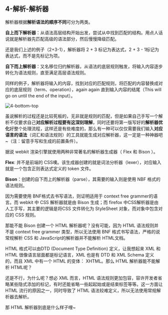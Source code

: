## 4-解析-解析器

解析器根据**解析语法的顺序不同**可分为两类。

**自上而下解析器**：从语法高层结构开始出发，尝试从中找到匹配的结构。用点人话说就是解析器先匹配高级的语法部分，然后慢慢降级匹配。

还是我们上述的例子（2+3-1），解析器将 2 + 3 标记为表达式，2 + 3 - 1标记为表达式，而不是先标记为项。

**自下而上解析器**：又名移位归约解析器，从语法的底层规则触发，将输入内容逐步转化为语法规则，直至满足高层语法规则。

同样的例子，解析器将输入的内容，找到对应的匹配规则，将匹配的内容替换成对应的底层规则（term、operation），again again 直到输入内容的结尾（This will go on until the end of the input）。

![4-bottom-top](https://51nbimg.u51.com/20c12da27f0546798d860a5a96e7f84a.jpeg)

虽说解析的过程还是比较死板的，无非就是规则的匹配，但是如果自己手写一个解析不仅要求自己**对应解析过程要有这深刻理解**，同时还要将第一版写好的**解析器优化**好整个处理流程，这样还是有些难度的，那么有一种可以仅仅需要我们输入**对应语言的语法**（词汇和语法规则）的工具就能生成对应解析器，这一定是一种神器吧~（注：留意手写和生成的前置条件）。

据说 webkit 渲染引擎就使用两种非常著名的解析器生成器（ Flex 和 Bison ）。

**Flex**: 并不是前端的 CSS噢。该生成器创建的就是词法分析器（lexer），对应输入就是一个包含正则表达式定义的 token 文件。

**Bison**：创建的自下而上的解析器（parse），其需要的输入则是使用 NBF 格式的语法规则。

因为需要使用 BNF格式去书写语法，则证明适用于 context free grammer的语言。而 webkit 中 CSS 解析器就是由 Bison 生成；而 firefox 中CSS解析器是由人工手写，其主要的逻辑是将CSS 文件转化为 StyleSheet 对象，而对象中包含对应的 CSS 规则。

那能不能 Bison 创建一个 HTML 解析器呢？没有可能，因为 HTML 语法规则并不是 context free grammer 类型，所以无法使用 BNF 格式书写语法，严格的说常规解析 CSS 和 JavaScript的解析器并不能解析 HTML文档。

HTML 格式可以由DTD (Document Type Definition) 定义，让我想起来 XML 和 HTML 很像语言层面都是标记语言，XML 也是有 DTD 和 XML Schema 定义的，而且 XML 中有一个 HTML 的变体： XHTML。那么 HTML 解析器能不能解析 HTML呢？

还是不行，为什么呢？想必 XML 而言，HTML 语法规则更加包容，容许开发者省略某些隐式添加的标记，有时还能省略一些起起始或是结束标签等等。这一方面让 HTML 流行的原因之一，同时导致了 HTML 语法较难定义，所以无法使用常规解析器去解析。

那 HTML 解析器到底是什么样子哩~

